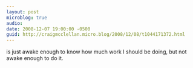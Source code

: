 ```yaml
---
layout: post
microblog: true
audio: 
date: 2008-12-07 19:00:00 -0500
guid: http://craigmcclellan.micro.blog/2008/12/08/t1044171372.html
---
```

is just awake enough to know how much work I should be doing, but not awake enough to do it.
